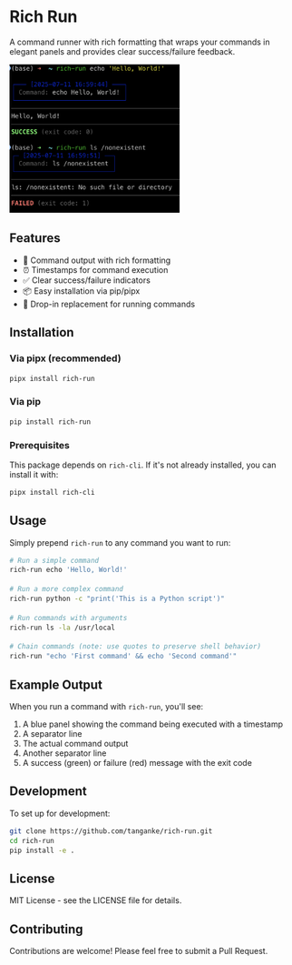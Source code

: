 # Rich Run

A command runner with rich formatting that wraps your commands in elegant panels and provides clear success/failure feedback.

<img src="docs/images/example.png" alt="Example" width="300">

## Features

- 🎨 Command output with rich formatting
- ⏰ Timestamps for command execution
- ✅ Clear success/failure indicators
- 📦 Easy installation via pip/pipx
- 🚀 Drop-in replacement for running commands

## Installation

### Via pipx (recommended)

```bash
pipx install rich-run
```

### Via pip

```bash
pip install rich-run
```

### Prerequisites

This package depends on `rich-cli`. If it's not already installed, you can install it with:

```bash
pipx install rich-cli
```

## Usage

Simply prepend `rich-run` to any command you want to run:

```bash
# Run a simple command
rich-run echo 'Hello, World!'

# Run a more complex command
rich-run python -c "print('This is a Python script')"

# Run commands with arguments
rich-run ls -la /usr/local

# Chain commands (note: use quotes to preserve shell behavior)
rich-run "echo 'First command' && echo 'Second command'"
```

## Example Output

When you run a command with `rich-run`, you'll see:

1. A blue panel showing the command being executed with a timestamp
2. A separator line
3. The actual command output
4. Another separator line
5. A success (green) or failure (red) message with the exit code

## Development

To set up for development:

```bash
git clone https://github.com/tanganke/rich-run.git
cd rich-run
pip install -e .
```

## License

MIT License - see the LICENSE file for details.

## Contributing

Contributions are welcome! Please feel free to submit a Pull Request.
